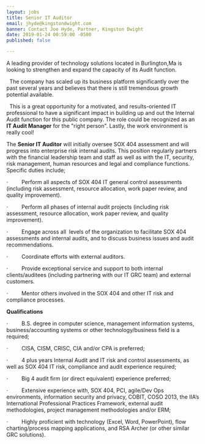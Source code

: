 ```yaml
---
layout: jobs
title: Senior IT Auditor
email: jhyde@kingstondwight.com
banner: Contact Joe Hyde, Partner, Kingston Dwight
date: 2019-01-24 00:59:00 -0500
published: false

---
```

A leading provider of technology solutions located in Burlington,Ma is looking to strengthen and expand the capacity of its Audit function.  

  The company has scaled up its business platform significantly over the past several years and believes that there is still tremendous growth potential available.  

  This is a great opportunity for a motivated, and results-oriented IT professional to have a significant impact in building up and out the Internal Audit function for this public company. The role could be recognized as an **IT Audit Manager** for the "right person". Lastly, the work environment is really cool!

The **Senior IT Auditor** will initially oversee SOX 404 assessment and will progress into enterprise risk internal audits. This position regularly partners with the financial leadership team and staff as well as with the IT, security, risk management, human resources and legal and compliance functions. Specific duties include; 

·         Perform all aspects of SOX 404 IT general control assessments (including risk assessment, resource allocation, work paper review, and quality improvement). 

·         Perform all phases of internal audit projects (including risk assessment, resource allocation, work paper review, and quality improvement). 

·         Engage across all  levels of the organization to facilitate SOX 404 assessments and internal audits, and to discuss business issues and audit recommendations. 

·         Coordinate efforts with external auditors. 

·         Provide exceptional service and support to both internal clients/auditees (including partnering with our IT GRC team) and external customers. 

·         Mentor others involved in the SOX 404 and other IT risk and compliance processes. 

**Qualifications** 

·         B.S. degree in computer science, management information systems, business/accounting systems or other technology/business field is a required; 

·         CISA, CISM, CRISC, CIA and/or CPA is preferred; 

·         4 plus years Internal Audit and IT risk and control assessments, as well as SOX 404 IT risk, compliance and audit experience required; 

·         Big 4 audit firm (or direct equivalent) experience preferred; 

·         Extensive experience with, SOX 404, PCI, agile/Dev Ops environments, information security and privacy, COBIT, COSO 2013, the IIA’s International Professional Practices Framework, external audit methodologies, project management methodologies and/or ERM; 

·         Highly proficient with technology (Excel, Word, PowerPoint), flow charting/process mapping applications, and RSA Archer (or other similar GRC solutions).

 